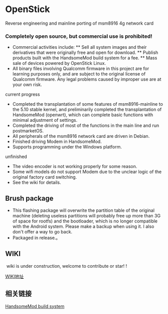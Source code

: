 # OpenStick
Reverse engineering and mainline porting of msm8916 4g network card

### Completely open source, but commercial use is prohibited!

* Commercial activities include:
 ** Sell ​​all system images and their derivatives that were originally free and open for download.
 ** Publish products built with the HandsomeMod build system for a fee.
  ** Mass sale of devices powered by OpenStick Linux.
* All binary files involving Qualcomm firmware in this project are for learning purposes only, and are subject to the original license of Qualcomm firmware. Any legal problems caused by improper use are at your own risk.

current progress

* Completed the transplantation of some features of msm8916-mainline to the 5.10 stable kernel, and preliminarily completed the transplantation of  HandsomeMod (openwrt), which can complete basic functions with minimal adjustment of settings.
* Completed the driving of most of the functions in the main line and run postmarketOS.
* All peripherals of the msm8916 network card are driven in Debian.
* Finished driving Modem in HandsomeMod.
* Supports programming under the Windows platform.

unfinished

* The video encoder is not working properly for some reason.
* Some wifi models do not support Modem due to the unclear logic of the original factory card switching.
* See the wiki for details.

## Brush package

* This flashing package will overwrite the partition table of the original machine (deleting useless partitions will probably free up more than 3G of space for rootfs) and the bootloader, which is no longer compatible with the Android system. Please make a backup when using it. I also don't offer a way to go back.
* Packaged in release.。

## WIKI 

​     wiki is under construction, welcome to contribute or star! !

  [WIKI地址](https://www.kancloud.cn/handsomehacker/openstick/content)

## 相关链接

  [HandsomeMod build system](https://github.com/HandsomeMod/HandsomeMod)

